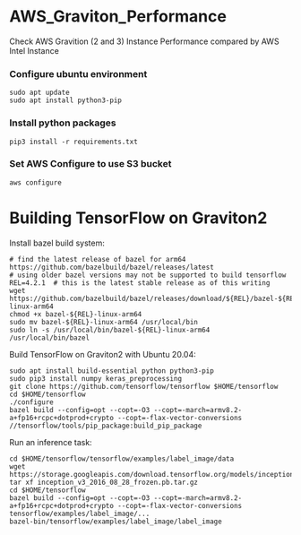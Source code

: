 # AWS_Graviton_Performance
Check AWS Gravition (2 and 3) Instance Performance compared by AWS Intel Instance


### Configure ubuntu environment
```
sudo apt update
sudo apt install python3-pip
```

### Install python packages
```
pip3 install -r requirements.txt
```

### Set AWS Configure to use S3 bucket
```
aws configure
```

# Building TensorFlow on Graviton2

Install bazel build system:
```
# find the latest release of bazel for arm64 https://github.com/bazelbuild/bazel/releases/latest
# using older bazel versions may not be supported to build tensorflow
REL=4.2.1  # this is the latest stable release as of this writing
wget https://github.com/bazelbuild/bazel/releases/download/${REL}/bazel-${REL}-linux-arm64
chmod +x bazel-${REL}-linux-arm64
sudo mv bazel-${REL}-linux-arm64 /usr/local/bin
sudo ln -s /usr/local/bin/bazel-${REL}-linux-arm64 /usr/local/bin/bazel
```

Build TensorFlow on Graviton2 with Ubuntu 20.04:
```
sudo apt install build-essential python python3-pip
sudo pip3 install numpy keras_preprocessing
git clone https://github.com/tensorflow/tensorflow $HOME/tensorflow
cd $HOME/tensorflow
./configure
bazel build --config=opt --copt=-O3 --copt=-march=armv8.2-a+fp16+rcpc+dotprod+crypto --copt=-flax-vector-conversions //tensorflow/tools/pip_package:build_pip_package
```

Run an inference task:
```
cd $HOME/tensorflow/tensorflow/examples/label_image/data
wget https://storage.googleapis.com/download.tensorflow.org/models/inception_v3_2016_08_28_frozen.pb.tar.gz
tar xf inception_v3_2016_08_28_frozen.pb.tar.gz
cd $HOME/tensorflow
bazel build --config=opt --copt=-O3 --copt=-march=armv8.2-a+fp16+rcpc+dotprod+crypto --copt=-flax-vector-conversions tensorflow/examples/label_image/...
bazel-bin/tensorflow/examples/label_image/label_image
```
